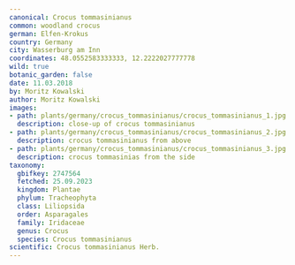 ```yaml
---
canonical: Crocus tommasinianus
common: woodland crocus
german: Elfen-Krokus
country: Germany
city: Wasserburg am Inn
coordinates: 48.0552583333333, 12.2222027777778
wild: true
botanic_garden: false
date: 11.03.2018
by: Moritz Kowalski
author: Moritz Kowalski
images:
- path: plants/germany/crocus_tommasinianus/crocus_tommasinianus_1.jpg
  description: close-up of crocus tommasinianus
- path: plants/germany/crocus_tommasinianus/crocus_tommasinianus_2.jpg
  description: crocus tommasinianus from above
- path: plants/germany/crocus_tommasinianus/crocus_tommasinianus_3.jpg
  description: crocus tommasinias from the side
taxonomy:
  gbifkey: 2747564
  fetched: 25.09.2023
  kingdom: Plantae
  phylum: Tracheophyta
  class: Liliopsida
  order: Asparagales
  family: Iridaceae
  genus: Crocus
  species: Crocus tommasinianus
scientific: Crocus tommasinianus Herb.
---
```

